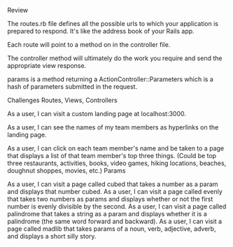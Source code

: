 Review


The routes.rb file defines all the possible urls to which your application is prepared to respond. It's like the address book of your Rails app.


Each route will point to a method on in the controller file.

The controller method will ultimately do the work you require and send the appropriate view response.

params is a method returning a ActionController::Parameters which is a hash of parameters submitted in the request.


Challenges
Routes, Views, Controllers

As a user, I can visit a custom landing page at localhost:3000.


As a user, I can see the names of my team members as hyperlinks on the landing page.


As a user, I can click on each team member's name and be taken to a page that displays a list of that team member's top three things. (Could be top three restaurants, activities, books, video games, hiking locations, beaches, doughnut shoppes, movies, etc.)
Params

As a user, I can visit a page called cubed that takes a number as a param and displays that number cubed.
As a user, I can visit a page called evenly that takes two numbers as params and displays whether or not the first number is evenly divisible by the second.
As a user, I can visit a page called palindrome that takes a string as a param and displays whether it is a palindrome (the same word forward and backward).
As a user, I can visit a page called madlib that takes params of a noun, verb, adjective, adverb, and displays a short silly story.
